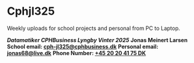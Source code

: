 # Cphjl325
Weekly uploads for school projects and personal from PC to Laptop.

***Datamatiker CPHBusiness Lyngby Vinter 2025***
**Jonas Meinert Larsen**
**School email: <ins>cph-jl325@cphbusiness.dk</ins>**
**Personal email: <ins>jonas68@live.dk</ins>**
**Phone Number: <ins>+45 20 20 41 75 DK</ins>**
